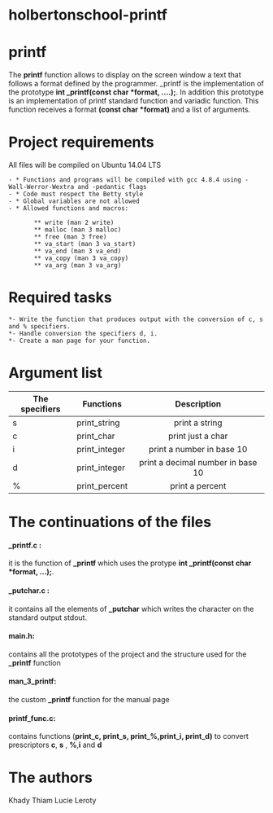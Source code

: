 # holbertonschool-printf
# printf

The **printf** function allows to display on the screen window a text that follows a format defined by the programmer.
_printf is the implementation of the prototype **int _printf(const char *format, ....);**. In addition this prototype is an implementation of printf standard function and variadic function.
This function receives a format __(const char *format)__ and a list of arguments.
# Project requirements

All files will be compiled on Ubuntu 14.04 LTS

    - * Functions and programs will be compiled with gcc 4.8.4 using -Wall-Werror-Wextra and -pedantic flags
    - * Code must respect the Betty style
    - * Global variables are not allowed
    - * Allowed functions and macros:

           ** write (man 2 write)
           ** malloc (man 3 malloc)
           ** free (man 3 free)
           ** va_start (man 3 va_start)
           ** va_end (man 3 va_end)
           ** va_copy (man 3 va_copy)
           ** va_arg (man 3 va_arg)

# Required tasks
    *- Write the function that produces output with the conversion of c, s and % specifiers.
    *- Handle conversion the specifiers d, i.
    *- Create a man page for your function.
# Argument list
| The specifiers |Functions             |Description                       |
| ---------------|--------------------- |:--------------------------------:|
| s              | print_string         |print a string                     |
| c              | print_char           |print just a char                 |
| i             | print_integer        |print a number in base 10          |
| d             | print_integer        |print a decimal number in base 10  |
| %             | print_percent         |print a percent                   |
# The continuations of the files

#### _printf.c :
it is the function of **_printf** which uses the protype **int _printf(const char *format, ...);**.

#### _putchar.c :
it contains all the elements of **_putchar** which writes the character on the standard output stdout.

#### main.h:
contains all the prototypes of the project and the structure used for the **_printf** function

#### man_3_printf:
the custom **_printf** function for the manual page

#### printf_func.c:
contains functions (**print_c, print_s, print_%,print_i, print_d)** to convert prescriptors **c**, **s** , **%**,**i** and **d**
# The authors
Khady Thiam
Lucie Leroty

